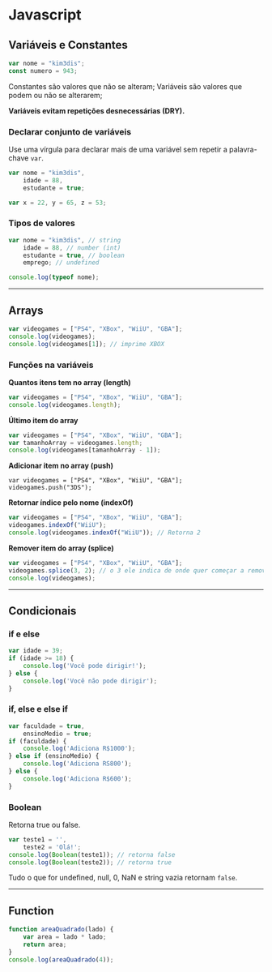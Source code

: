 # Javascript

## Variáveis e Constantes
```Javascript
var nome = "kim3dis";
const numero = 943;
```

Constantes são valores que não se alteram;
Variáveis são valores que podem ou não se alterarem;

**Variáveis evitam repetições desnecessárias (DRY).**

### Declarar conjunto de variáveis
Use uma vírgula para declarar mais de uma variável sem repetir a palavra-chave ```var```.

```Javascript
var nome = "kim3dis",
	idade = 88,
	estudante = true;

var x = 22, y = 65, z = 53;

```



### Tipos de valores

```Javascript
var nome = "kim3dis", // string
	idade = 88, // number (int)
	estudante = true, // boolean
	emprego; // undefined

console.log(typeof nome);

```


***


## Arrays

```Javascript
var videogames = ["PS4", "XBox", "WiiU", "GBA"];
console.log(videogames);
console.log(videogames[1]); // imprime XBOX
```

### Funções na variáveis
__Quantos itens tem no array (length)__

```Javascript
var videogames = ["PS4", "XBox", "WiiU", "GBA"];
console.log(videogames.length);
```



__Último item do array__

```Javascript
var videogames = ["PS4", "XBox", "WiiU", "GBA"];
var tamanhoArray = videogames.length;
console.log(videogames[tamanhoArray - 1]);
```



__Adicionar item no array (push)__

```
var videogames = ["PS4", "XBox", "WiiU", "GBA"];
videogames.push("3DS");
```



__Retornar índice pelo nome (indexOf)__

```Javascript
var videogames = ["PS4", "XBox", "WiiU", "GBA"];
videogames.indexOf("WiiU");
console.log(videogames.indexOf("WiiU")); // Retorna 2
```


__Remover item do array (splice)__
```Javascript
var videogames = ["PS4", "XBox", "WiiU", "GBA"];
videogames.splice(3, 2); // o 3 ele indica de onde quer começar a remover; o 2 indica quantos remover;
console.log(videogames);
```



***



## Condicionais

### if e else
```Javascript
var idade = 39;
if (idade >= 18) {
	console.log('Você pode dirigir!');
} else {
	console.log('Você não pode dirigir');
}
```

### if, else e else if
```Javascript
var faculdade = true,
	ensinoMedio = true;
if (faculdade) {
	console.log('Adiciona R$1000');
} else if (ensinoMedio) {
	console.log('Adiciona RS800');
} else {
	console.log('Adiciona R$600');
}
```


### Boolean
Retorna true ou false.

```Javascript
var teste1 = '',
	teste2 = 'Olá!';
console.log(Boolean(teste1)); // retorna false
console.log(Boolean(teste2)); // retorna true
```

Tudo o que for undefined, null, 0, NaN e string vazia retornam ```false```.



***



## Function
```Javascript
function areaQuadrado(lado) {
	var area = lado * lado;
	return area;
}
console.log(areaQuadrado(4));
```


